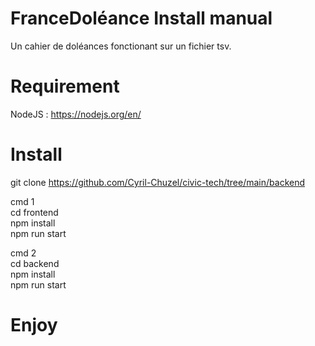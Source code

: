 # FranceDoléance Install manual

Un cahier de doléances fonctionant sur un fichier tsv.

# Requirement

NodeJS : https://nodejs.org/en/

# Install

git clone https://github.com/Cyril-Chuzel/civic-tech/tree/main/backend

cmd 1\
cd frontend\
npm install\
npm run start

cmd 2\
cd backend\
npm install\
npm run start

# Enjoy
